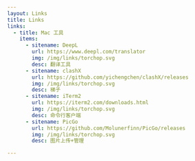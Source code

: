 ```yaml
---
layout: Links
title: Links
links:
  - title: Mac 工具
    items:
      - sitename: DeepL
        url: https://www.deepl.com/translator
        img: /img/links/torchop.svg
        desc: 翻译工具
      - sitename: clashX
        url: https://github.com/yichengchen/clashX/releases
        img: /img/links/torchop.svg
        desc: 梯子
      - sitename: iTerm2
        url: https://iterm2.com/downloads.html
        img: /img/links/torchop.svg
        desc: 命令行客户端
      - sitename: PicGo
        url: https://github.com/Molunerfinn/PicGo/releases
        img: /img/links/torchop.svg
        desc: 图片上传+管理   

---
```

